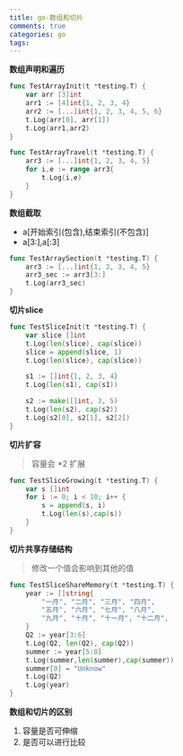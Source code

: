 ```yaml
---
title: go-数组和切片
comments: true
categories: go
tags:
---
```


**数组声明和遍历**

```go
func TestArrayInit(t *testing.T) {
	var arr [3]int
	arr1 := [4]int{1, 2, 3, 4}
	arr2 := [...]int{1, 2, 3, 4, 5, 6}
	t.Log(arr[0], arr[1])
	t.Log(arr1,arr2)
}

func TestArrayTravel(t *testing.T) {
	arr3 := [...]int{1, 2, 3, 4, 5}
	for i,e := range arr3{
		t.Log(i,e)
	}
}
```

**数组截取**
* a[开始索引(包含),结束索引(不包含)]
* a[3:],a[:3] 

```go
func TestArraySection(t *testing.T) {
	arr3 := [...]int{1, 2, 3, 4, 5}
	arr3_sec := arr3[3:]
	t.Log(arr3_sec)
}
```

**切片slice**
```go
func TestSliceInit(t *testing.T) {
	var slice []int
	t.Log(len(slice), cap(slice))
	slice = append(slice, 1)
	t.Log(len(slice), cap(slice))

	s1 := []int{1, 2, 3, 4}
	t.Log(len(s1), cap(s1))

	s2 := make([]int, 3, 5)
	t.Log(len(s2), cap(s2))
	t.Log(s2[0], s2[1], s2[2])
}
```
**切片扩容**
> 容量会 *2 扩展
```go
func TestSliceGrowing(t *testing.T) {
	var s []int
	for i := 0; i < 10; i++ {
		s = append(s, i)
		t.Log(len(s),cap(s))
	}
}
```

**切片共享存储结构**

> 修改一个值会影响到其他的值

```go
func TestSliceShareMemory(t *testing.T) {
	year := []string{
		"一月", "二月", "三月", "四月",
		"五月", "六月", "七月", "八月",
		"九月", "十月", "十一月", "十二月",
	}
	Q2 := year[3:6]
	t.Log(Q2, len(Q2), cap(Q2))
	summer := year[5:8]
	t.Log(summer,len(summer),cap(summer))
	summer[0] = "Unknow"
	t.Log(Q2)
	t.Log(year)
}
```

**数组和切片的区别**
1. 容量是否可伸缩
2. 是否可以进行比较